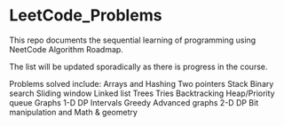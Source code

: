 # LeetCode_Problems

This repo documents the sequential learning of programming using NeetCode Algorithm Roadmap.

The list will be updated sporadically as there is progress in the course.

Problems solved include:
Arrays and Hashing
Two pointers
Stack
Binary search
Sliding window
Linked list
Trees
Tries
Backtracking
Heap/Priority queue
Graphs
1-D DP
Intervals
Greedy
Advanced graphs
2-D DP
Bit manipulation
and Math & geometry
